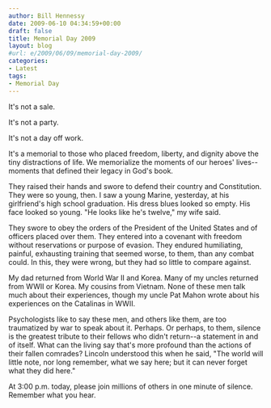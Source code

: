 ```yaml
---
author: Bill Hennessy
date: 2009-06-10 04:34:59+00:00
draft: false
title: Memorial Day 2009
layout: blog
#url: e/2009/06/09/memorial-day-2009/
categories:
- Latest
tags:
- Memorial Day
---
```


It's not a sale.

 

It's not a party.

 

It's not a day off work.

 

It's a memorial to those who placed freedom, liberty, and dignity above the tiny distractions of life. We memorialize the moments of our heroes' lives--moments that defined their legacy in God's book.

 

They raised their hands and swore to defend their country and Constitution. They were so young, then. I saw a young Marine, yesterday, at his girlfriend's high school graduation. His dress blues looked so empty. His face looked so young. "He looks like he's twelve," my wife said.

 

They swore to obey the orders of the President of the United States and of officers placed over them. They entered into a covenant with freedom without reservations or purpose of evasion. They endured humiliating, painful, exhausting training that seemed worse, to them, than any combat could. In this, they were wrong, but they had so little to compare against.

 

My dad returned from World War II and Korea. Many of my uncles returned from WWII or Korea. My cousins from Vietnam. None of these men talk much about their experiences, though my uncle Pat Mahon wrote about his experiences on the Catalinas in WWII.

 

Psychologists like to say these men, and others like them, are too traumatized by war to speak about it. Perhaps. Or perhaps, to them, silence is the greatest tribute to their fellows who didn't return--a statement in and of itself. What can the living say that's more profound than the actions of their fallen comrades? Lincoln understood this when he said, "The world will little note, nor long remember, what we say here; but it can never forget what they did here."

 

At 3:00 p.m. today, please join millions of others in one minute of silence. Remember what you hear.
